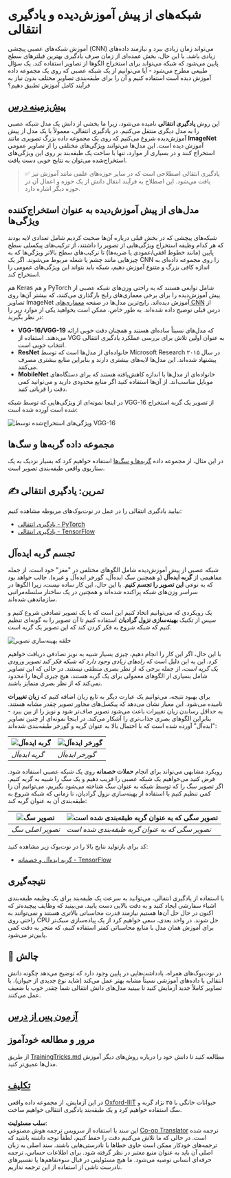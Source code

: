 <!--
CO_OP_TRANSLATOR_METADATA:
{
  "original_hash": "717775c4050ccbffbe0c961ad8bf7bf7",
  "translation_date": "2025-08-24T10:32:49+00:00",
  "source_file": "lessons/4-ComputerVision/08-TransferLearning/README.md",
  "language_code": "fa"
}
-->
# شبکه‌های از پیش آموزش‌دیده و یادگیری انتقالی

آموزش شبکه‌های عصبی پیچشی (CNN) می‌تواند زمان زیادی ببرد و نیازمند داده‌های زیادی باشد. با این حال، بخش عمده‌ای از زمان صرف یادگیری بهترین فیلترهای سطح پایین می‌شود که شبکه می‌تواند برای استخراج الگوها از تصاویر استفاده کند. یک سؤال طبیعی مطرح می‌شود - آیا می‌توانیم از یک شبکه عصبی که روی یک مجموعه داده آموزش دیده است استفاده کنیم و آن را برای طبقه‌بندی تصاویر مختلف بدون نیاز به فرآیند کامل آموزش تطبیق دهیم؟

## [پیش‌زمینه درس](https://ff-quizzes.netlify.app/en/ai/quiz/15)

این روش **یادگیری انتقالی** نامیده می‌شود، زیرا ما بخشی از دانش یک مدل شبکه عصبی را به مدل دیگری منتقل می‌کنیم. در یادگیری انتقالی، معمولاً با یک مدل از پیش آموزش‌دیده شروع می‌کنیم که روی یک مجموعه داده بزرگ تصویری مانند **ImageNet** آموزش دیده است. این مدل‌ها می‌توانند ویژگی‌های مختلفی را از تصاویر عمومی استخراج کنند و در بسیاری از موارد، تنها با ساخت یک طبقه‌بند بر روی این ویژگی‌های استخراج‌شده می‌توان به نتایج خوبی دست یافت.

> ✅ یادگیری انتقالی اصطلاحی است که در سایر حوزه‌های علمی مانند آموزش نیز یافت می‌شود. این اصطلاح به فرآیند انتقال دانش از یک حوزه و اعمال آن در حوزه دیگر اشاره دارد.

## مدل‌های از پیش آموزش‌دیده به عنوان استخراج‌کننده ویژگی‌ها

شبکه‌های پیچشی که در بخش قبلی درباره آن‌ها صحبت کردیم شامل تعدادی لایه بودند که هر کدام وظیفه استخراج ویژگی‌هایی از تصویر را داشتند، از ترکیب‌های پیکسلی سطح پایین (مانند خطوط افقی/عمودی یا ضربه‌ها) تا ترکیب‌های سطح بالاتر ویژگی‌ها که به چیزهایی مانند چشم یا شعله مربوط می‌شوند. اگر یک CNN را روی مجموعه داده‌ای به اندازه کافی بزرگ و متنوع آموزش دهیم، شبکه باید بتواند این ویژگی‌های عمومی را استخراج کند.

هم Keras و هم PyTorch شامل توابعی هستند که به راحتی وزن‌های شبکه عصبی از پیش آموزش‌دیده را برای برخی معماری‌های رایج بارگذاری می‌کنند، که بیشتر آن‌ها روی تصاویر ImageNet آموزش دیده‌اند. رایج‌ترین مدل‌ها در صفحه [معماری‌های CNN](../07-ConvNets/CNN_Architectures.md) از درس قبلی توضیح داده شده‌اند. به طور خاص، ممکن است بخواهید یکی از موارد زیر را در نظر بگیرید:

* **VGG-16/VGG-19** که مدل‌های نسبتاً ساده‌ای هستند و همچنان دقت خوبی ارائه می‌دهند. استفاده از VGG به عنوان اولین تلاش برای بررسی عملکرد یادگیری انتقالی انتخاب خوبی است.
* **ResNet** خانواده‌ای از مدل‌ها است که توسط Microsoft Research در سال ۲۰۱۵ پیشنهاد شده‌اند. این مدل‌ها لایه‌های بیشتری دارند و بنابراین منابع بیشتری مصرف می‌کنند.
* **MobileNet** خانواده‌ای از مدل‌ها با اندازه کاهش‌یافته هستند که برای دستگاه‌های موبایل مناسب‌اند. از آن‌ها استفاده کنید اگر منابع محدودی دارید و می‌توانید کمی دقت را قربانی کنید.

در اینجا نمونه‌ای از ویژگی‌هایی که توسط شبکه VGG-16 از تصویر یک گربه استخراج شده است آورده شده است:

![ویژگی‌های استخراج‌شده توسط VGG-16](../../../../../lessons/4-ComputerVision/08-TransferLearning/images/features.png)

## مجموعه داده گربه‌ها و سگ‌ها

در این مثال، از مجموعه داده [گربه‌ها و سگ‌ها](https://www.microsoft.com/download/details.aspx?id=54765&WT.mc_id=academic-77998-cacaste) استفاده خواهیم کرد که بسیار نزدیک به یک سناریوی واقعی طبقه‌بندی تصویر است.

## ✍️ تمرین: یادگیری انتقالی

بیایید یادگیری انتقالی را در عمل در نوت‌بوک‌های مربوطه مشاهده کنیم:

* [یادگیری انتقالی - PyTorch](../../../../../lessons/4-ComputerVision/08-TransferLearning/TransferLearningPyTorch.ipynb)
* [یادگیری انتقالی - TensorFlow](../../../../../lessons/4-ComputerVision/08-TransferLearning/TransferLearningTF.ipynb)

## تجسم گربه ایده‌آل

شبکه عصبی از پیش آموزش‌دیده شامل الگوهای مختلفی در "مغز" خود است، از جمله مفاهیمی از **گربه ایده‌آل** (و همچنین سگ ایده‌آل، گورخر ایده‌آل و غیره). جالب خواهد بود که به نوعی **این تصویر را تجسم کنیم**. با این حال، این کار ساده نیست، زیرا الگوها در سراسر وزن‌های شبکه پراکنده شده‌اند و همچنین در یک ساختار سلسله‌مراتبی سازماندهی شده‌اند.

یک رویکردی که می‌توانیم اتخاذ کنیم این است که با یک تصویر تصادفی شروع کنیم و سپس از تکنیک **بهینه‌سازی نزول گرادیان** استفاده کنیم تا آن تصویر را به گونه‌ای تنظیم کنیم که شبکه شروع به فکر کردن کند که این تصویر یک گربه است.

![حلقه بهینه‌سازی تصویر](../../../../../lessons/4-ComputerVision/08-TransferLearning/images/ideal-cat-loop.png)

با این حال، اگر این کار را انجام دهیم، چیزی بسیار شبیه به نویز تصادفی دریافت خواهیم کرد. این به این دلیل است که *راه‌های زیادی وجود دارد که شبکه فکر کند تصویر ورودی یک گربه است*، از جمله برخی که از نظر بصری منطقی نیستند. در حالی که این تصاویر شامل بسیاری از الگوهای معمولی برای یک گربه هستند، هیچ چیزی آن‌ها را محدود نمی‌کند که از نظر بصری متمایز باشند.

برای بهبود نتیجه، می‌توانیم یک عبارت دیگر به تابع زیان اضافه کنیم که **زیان تغییرات** نامیده می‌شود. این معیار نشان می‌دهد که پیکسل‌های مجاور تصویر چقدر مشابه هستند. به حداقل رساندن زیان تغییرات باعث می‌شود تصویر صاف‌تر شود و نویز را از بین ببرد - بنابراین الگوهای بصری جذاب‌تری را آشکار می‌کند. در اینجا نمونه‌ای از چنین تصاویر "ایده‌آل" آورده شده است که با احتمال بالا به عنوان گربه و گورخر طبقه‌بندی شده‌اند:

![گربه ایده‌آل](../../../../../lessons/4-ComputerVision/08-TransferLearning/images/ideal-cat.png) | ![گورخر ایده‌آل](../../../../../lessons/4-ComputerVision/08-TransferLearning/images/ideal-zebra.png)
-----|-----
 *گربه ایده‌آل* | *گورخر ایده‌آل*

رویکرد مشابهی می‌تواند برای انجام **حملات خصمانه** روی یک شبکه عصبی استفاده شود. فرض کنید می‌خواهیم یک شبکه عصبی را فریب دهیم و یک سگ را شبیه به گربه کنیم. اگر تصویر سگ را که توسط شبکه به عنوان سگ شناخته می‌شود بگیریم، می‌توانیم آن را کمی تنظیم کنیم با استفاده از بهینه‌سازی نزول گرادیان، تا زمانی که شبکه شروع به طبقه‌بندی آن به عنوان گربه کند:

![تصویر سگ](../../../../../lessons/4-ComputerVision/08-TransferLearning/images/original-dog.png) | ![تصویر سگی که به عنوان گربه طبقه‌بندی شده است](../../../../../lessons/4-ComputerVision/08-TransferLearning/images/adversarial-dog.png)
-----|-----
*تصویر اصلی سگ* | *تصویر سگی که به عنوان گربه طبقه‌بندی شده است*

کد برای بازتولید نتایج بالا را در نوت‌بوک زیر مشاهده کنید:

* [گربه ایده‌آل و خصمانه - TensorFlow](../../../../../lessons/4-ComputerVision/08-TransferLearning/AdversarialCat_TF.ipynb)

## نتیجه‌گیری

با استفاده از یادگیری انتقالی، می‌توانید به سرعت یک طبقه‌بند برای یک وظیفه طبقه‌بندی اشیاء سفارشی ایجاد کنید و به دقت بالایی دست یابید. می‌بینید که وظایف پیچیده‌تر که اکنون در حال حل آن‌ها هستیم نیازمند قدرت محاسباتی بالاتری هستند و نمی‌توانند به راحتی روی CPU حل شوند. در واحد بعدی، سعی خواهیم کرد از یک پیاده‌سازی سبک‌تر برای آموزش همان مدل با منابع محاسباتی کمتر استفاده کنیم، که منجر به دقت کمی پایین‌تر می‌شود.

## 🚀 چالش

در نوت‌بوک‌های همراه، یادداشت‌هایی در پایین وجود دارد که توضیح می‌دهد چگونه دانش انتقالی با داده‌های آموزشی نسبتاً مشابه بهتر عمل می‌کند (شاید نوع جدیدی از حیوان). با تصاویر کاملاً جدید آزمایش کنید تا ببینید مدل‌های دانش انتقالی شما چقدر خوب یا ضعیف عمل می‌کنند.

## [آزمون پس از درس](https://ff-quizzes.netlify.app/en/ai/quiz/16)

## مرور و مطالعه خودآموز

از طریق [TrainingTricks.md](TrainingTricks.md) مطالعه کنید تا دانش خود را درباره روش‌های دیگر آموزش مدل‌ها عمیق‌تر کنید.

## [تکلیف](lab/README.md)

در این آزمایش، از مجموعه داده واقعی [Oxford-IIIT](https://www.robots.ox.ac.uk/~vgg/data/pets/) حیوانات خانگی با ۳۵ نژاد گربه و سگ استفاده خواهیم کرد و یک طبقه‌بند یادگیری انتقالی خواهیم ساخت.

**سلب مسئولیت**:  
این سند با استفاده از سرویس ترجمه هوش مصنوعی [Co-op Translator](https://github.com/Azure/co-op-translator) ترجمه شده است. در حالی که ما تلاش می‌کنیم دقت را حفظ کنیم، لطفاً توجه داشته باشید که ترجمه‌های خودکار ممکن است حاوی خطاها یا نادرستی‌هایی باشند. سند اصلی به زبان اصلی آن باید به عنوان منبع معتبر در نظر گرفته شود. برای اطلاعات حساس، ترجمه حرفه‌ای انسانی توصیه می‌شود. ما هیچ مسئولیتی در قبال سوءتفاهم‌ها یا تفسیرهای نادرست ناشی از استفاده از این ترجمه نداریم.